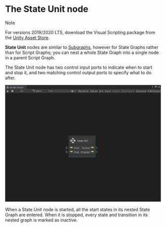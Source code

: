 # The State Unit node

> [!NOTE]
> For versions 2019/2020 LTS, download the Visual Scripting package from the [Unity Asset Store](https://assetstore.unity.com/packages/tools/visual-bolt-163802).

**State Unit** nodes are similar to [Subgraphs](vs-subgraphs.md), however for State Graphs rather than for Script Graphs; you can nest a whole State Graph into a single node in a parent Script Graph.

The State Unit node has two control input ports to indicate when to start and stop it, and two matching control output ports to specify what to do after.

![](images/vs-state-unit-node-example.png)

When a State Unit node is started, all the start states in its nested State Graph are entered. When it is stopped, every state and transition in its nested graph is marked as inactive.
